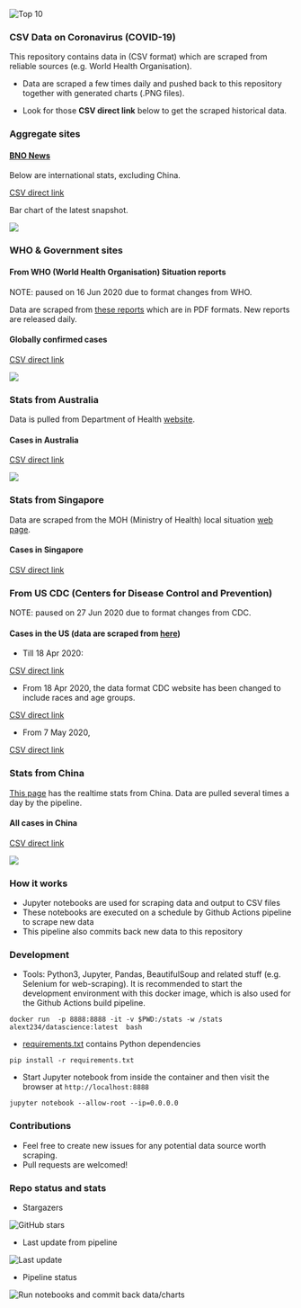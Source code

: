 

![Top 10](https://img.shields.io/endpoint?color=blue&style=flat-square&url=https%3A%2F%2Fraw.githubusercontent.com%2Falext234%2Fcoronavirus-stats%2Fmaster%2Fdata%2Ftop10.json)


### CSV Data on Coronavirus (COVID-19)
This repository contains data in (CSV format) which are scraped from reliable sources (e.g. World Health Organisation).

* Data are scraped a few times daily and pushed back to this repository together with generated charts (.PNG files).

* Look for those **CSV direct link** below to get the scraped historical data.

### Aggregate sites


#### [BNO News](https://bnonews.com/index.php/2020/02/the-latest-coronavirus-cases/)

Below are international stats, excluding China.

[CSV direct link](data/bnonews-international.csv?raw=true)

Bar chart of the latest snapshot.

![](images/bnonews-international.png?raw=true)



### WHO & Government sites 

#### From WHO (World Health Organisation) Situation reports

NOTE: paused on 16 Jun 2020 due to format changes from WHO.

Data are scraped from [these reports](https://www.who.int/emergencies/diseases/novel-coronavirus-2019/situation-reports/) which are in PDF formats. New reports are released daily.


#### Globally confirmed cases

[CSV direct link](data/who-global-cases.csv?raw=true)

![](images/who-global-cases.png?raw=true)


### Stats from Australia

Data is pulled from Department of Health [website](https://www.health.gov.au/news/coronavirus-update-at-a-glance).

#### Cases in Australia

[CSV direct link](data/australia-cases.csv?raw=true)

![](images/australia-cases.png?raw=true)


### Stats from Singapore

Data are scraped from the MOH (Ministry of Health) local situation [web page](https://www.moh.gov.sg/2019-ncov-wuhan).

#### Cases in Singapore

[CSV direct link](data/singapore-cases.csv?raw=true)




### From US CDC (Centers for Disease Control and Prevention)

NOTE: paused on 27 Jun 2020 due to format changes from CDC.

#### Cases in the US (data are scraped from [here](https://www.cdc.gov/coronavirus/2019-ncov/cases-in-us.html))

* Till 18 Apr 2020:

[CSV direct link](data/cdc-us-cases.csv?raw=true) 


* From 18 Apr 2020, the data format CDC website has been changed to include races and age groups. 

[CSV direct link](data/cdc-us-cases-by-races-and-age-group.csv?raw=true) 

*  From 7 May 2020, 

[CSV direct link](data/us-cdc-total-cases-deaths.csv?raw=true) 


### Stats from China
[This page](https://ncov.dxy.cn/ncovh5/view/pneumonia) has the realtime stats from China. Data are pulled several times a day by the pipeline.

#### All cases in China

[CSV direct link](data/china-summary-cases.csv?raw=true)

![](images/china-summary-cases.png?raw=true)



### How it works

* Jupyter notebooks are used for scraping data and output to CSV files
* These notebooks are executed on a schedule by Github Actions pipeline to scrape new data
* This pipeline also commits back new data to this repository


### Development 


* Tools: Python3, Jupyter, Pandas, BeautifulSoup and related stuff (e.g. Selenium for web-scraping). 
It is recommended to start the development environment with this docker image, which is also used for the Github Actions build pipeline.

```
docker run  -p 8888:8888 -it -v $PWD:/stats -w /stats alext234/datascience:latest  bash 
```


* [requirements.txt](requirements.txt) contains Python dependencies

```
pip install -r requirements.txt
```

* Start Jupyter notebook from inside the container and then visit the browser at `http://localhost:8888`

```
jupyter notebook --allow-root --ip=0.0.0.0

```

### Contributions

* Feel free to create new issues for any potential data source worth scraping.
* Pull requests are welcomed!


### Repo status and stats
* Stargazers


![GitHub stars](https://img.shields.io/github/stars/alext234/coronavirus-stats?style=social)

* Last update from pipeline

![Last update](https://img.shields.io/endpoint?color=blue&style=flat-square&url=https%3A%2F%2Fraw.githubusercontent.com%2Falext234%2Fcoronavirus-stats%2Fmaster%2Fdata%2Flast_update.json)

* Pipeline status


![Run notebooks and commit back data/charts](https://github.com/alext234/coronavirus-stats/workflows/Run%20notebooks%20and%20commit%20back%20data/charts/badge.svg?branch=master) 
